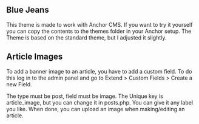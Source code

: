 ## Blue Jeans

This theme is made to work with Anchor CMS. If you want to try it yourself you can copy the contents to the themes folder in your Anchor setup.
The Theme is based on the standard theme, but I adjusted it slightly.

## Article Images

To add a banner image to an article, you have to add a custom field.
To do this log in to the admin panel and go to Extend > Custom Fields > Create a new Field.

The type must be post, field must be image. The Unique key is article_image, but you can change it in posts.php. You can give it any label you like.
When done, you can upload an image when making/editing an article.